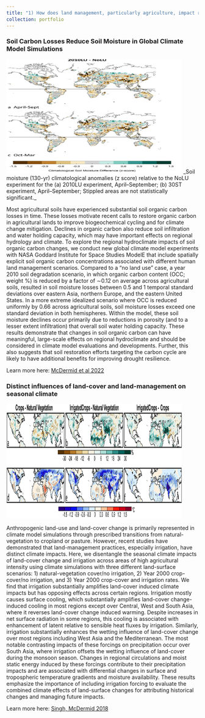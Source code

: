 ```yaml
---
title: "1) How does land management, particularly agriculture, impact regional climates and drive environmental change?"
collection: portfolio
---
```


### Soil Carbon Losses Reduce Soil Moisture in Global Climate Model Simulations

<img width="460" height="300" src="/images/soil_moist_diff.png"> 
_Soil moisture (130-yr) climatological anomalies (z score) relative to the NoLU experiment for the (a) 2010LU experiment, April–September; (b) 30ST experiment, April–September; Stippled areas are not statistically significant._

Most agricultural soils have experienced substantial soil organic carbon losses in time. These losses motivate recent calls to restore organic carbon in agricultural lands to improve biogeochemical cycling and for climate change mitigation. Declines in organic carbon also reduce soil infiltration and water holding capacity, which may have important effects on regional hydrology and climate. To explore the regional hydroclimate impacts of soil organic carbon changes, we conduct new global climate model experiments with NASA Goddard Institute for Space Studies ModelE that include spatially explicit soil organic carbon concentrations associated with different human land management scenarios. Compared to a “no land use” case, a year 2010 soil degradation scenario, in which organic carbon content (OCC; weight %) is reduced by a factor of ∼0.12 on average across agricultural soils, resulted in soil moisture losses between 0.5 and 1 temporal standard deviations over eastern Asia, northern Europe, and the eastern United States. In a more extreme idealized scenario where OCC is reduced uniformly by 0.66 across agricultural soils, soil moisture losses exceed one standard deviation in both hemispheres. Within the model, these soil moisture declines occur primarily due to reductions in porosity (and to a lesser extent infiltration) that overall soil water holding capacity. These results demonstrate that changes in soil organic carbon can have meaningful, large-scale effects on regional hydroclimate and should be considered in climate model evaluations and developments. Further, this also suggests that soil restoration efforts targeting the carbon cycle are likely to have additional benefits for improving drought resilience.

Learn more here: <a href="https://journals.ametsoc.org/view/journals/eint/26/1/EI-D-22-0003.1.xml">McDermid et al 2022</a>

### Distinct influences of land-cover and land-management on seasonal climate

<img width="460" height="300" src="/images/figure_2.jpg">  

Anthropogenic land-use and land-cover change is primarily represented in climate model simulations through prescribed transitions from natural-vegetation to cropland or pasture. However, recent studies have demonstrated that land-management practices, especially irrigation, have distinct climate impacts. Here, we disentangle the seasonal climate impacts of land-cover change and irrigation across areas of high agricultural intensity using climate simulations with three different land-surface scenarios: 1) natural-vegetation cover/no irrigation, 2) Year 2000 crop-cover/no irrigation, and 3) Year 2000 crop-cover and irrigation rates. We find that irrigation substantially amplifies land-cover induced climate impacts but has opposing effects across certain regions. Irrigation mostly causes surface cooling, which substantially amplifies land-cover change-induced cooling in most regions except over Central, West and South Asia, where it reverses land-cover change induced warming. Despite increases in net surface radiation in some regions, this cooling is associated with enhancement of latent relative to sensible heat fluxes by irrigation. Similarly, irrigation substantially enhances the wetting influence of land-cover change over most regions including West Asia and the Mediterranean. The most notable contrasting impacts of these forcings on precipitation occur over South Asia, where irrigation offsets the wetting influence of land-cover during the monsoon season. Changes in regional circulations and moist static energy induced by these forcings contribute to their precipitation impacts and are associated with differential changes in surface and tropospheric temperature gradients and moisture availability. These results emphasize the importance of including irrigation forcing to evaluate the combined climate effects of land-surface changes for attributing historical changes and managing future impacts.
 
Learn more here: <a href="https://agupubs.onlinelibrary.wiley.com/doi/10.1029/2018JD028874">Singh, McDermid 2018</a></p>
